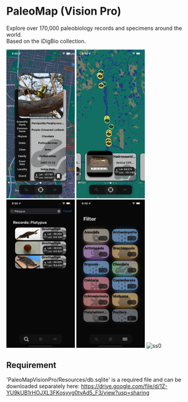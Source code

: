 # PaleoMap (Vision Pro)

Explore over 170,000 paleobiology records and specimens around the world.  
Based on the iDigBio collection. 

<img src="https://raw.githubusercontent.com/haozujz/paleomap/master/ss0.png" width="180" /> <img src="https://raw.githubusercontent.com/haozujz/paleomap/master/ss1.png" width="180" /> <img src="https://raw.githubusercontent.com/haozujz/paleomap/master/ss2.png" width="180" /> <img src="https://raw.githubusercontent.com/haozujz/paleomap/master/ss3.png" width="180" />
![ss0](https://github.com/haozujz/PaleoMapVisionPro/assets/79493809/29376f47-46e3-45ab-8cd5-9dd1132ccb9b)


## Requirement

'PaleoMapVisionPro/Resources/db.sqlite' is a required file and can be downloaded separately here: https://drive.google.com/file/d/1Z-YU9kUB1rHOJXL3FKosyvg0tvAd5_F3/view?usp=sharing

